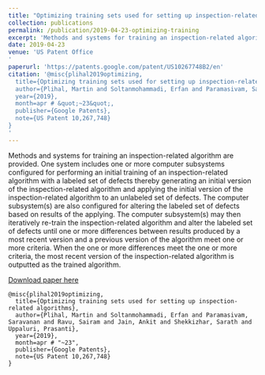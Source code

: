 ```yaml
---
title: "Optimizing training sets used for setting up inspection-related algorithms"
collection: publications
permalink: /publication/2019-04-23-optimizing-training
excerpt: 'Methods and systems for training an inspection-related algorithm are provided. One system includes one or more computer subsystems configured for performing an initial training of an inspection-related algorithm with a labeled set of defects thereby generating an initial version of the inspection-related algorithm and applying the initial version of the inspection-related algorithm to an unlabeled set of defects.'
date: 2019-04-23
venue: 'US Patent Office
'
paperurl: 'https://patents.google.com/patent/US10267748B2/en'
citation: '@misc{plihal2019optimizing,
  title={Optimizing training sets used for setting up inspection-related algorithms},
  author={Plihal, Martin and Soltanmohammadi, Erfan and Paramasivam, Saravanan and Ravu, Sairam and Jain, Ankit and Shekkizhar, Sarath and Uppaluri, Prasanti},
  year={2019},
  month=apr # &quot;~23&quot;,
  publisher={Google Patents},
  note={US Patent 10,267,748}
}
'
---
```

Methods and systems for training an inspection-related algorithm are provided. One system includes one or more computer subsystems configured for performing an initial training of an inspection-related algorithm with a labeled set of defects thereby generating an initial version of the inspection-related algorithm and applying the initial version of the inspection-related algorithm to an unlabeled set of defects. The computer subsystem(s) are also configured for altering the labeled set of defects based on results of the applying. The computer subsystem(s) may then iteratively re-train the inspection-related algorithm and alter the labeled set of defects until one or more differences between results produced by a most recent version and a previous version of the algorithm meet one or more criteria. When the one or more differences meet the one or more criteria, the most recent version of the inspection-related algorithm is outputted as the trained algorithm.

[Download paper here](https://patents.google.com/patent/US10267748B2/en)
```
@misc{plihal2019optimizing,
  title={Optimizing training sets used for setting up inspection-related algorithms},
  author={Plihal, Martin and Soltanmohammadi, Erfan and Paramasivam, Saravanan and Ravu, Sairam and Jain, Ankit and Shekkizhar, Sarath and Uppaluri, Prasanti},
  year={2019},
  month=apr # "~23",
  publisher={Google Patents},
  note={US Patent 10,267,748}
}

```